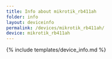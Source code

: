 ```yaml
---
title: Info about mikrotik_rb411ah
folder: info
layout: deviceinfo
permalink: /devices/mikrotik_rb411ah/
device: mikrotik_rb411ah
---
```

{% include templates/device_info.md %}
